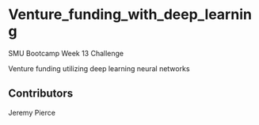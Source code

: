 # Venture_funding_with_deep_learning
SMU Bootcamp Week 13 Challenge

Venture funding utilizing deep learning neural networks

## Contributors
Jeremy Pierce

